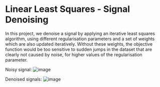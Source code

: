 # Linear Least Squares - Signal Denoising

In this project, we denoise a signal by applying an iterative least squares algorithm, using different regularisation parameters and a set of weights which are also updated iteratively. Without these weights, the objective function would be too sensitive to sudden jumps in the dataset that are clearly not caused by noise, for higher values of the regularisation parameter.

Noisy signal:
![image](https://github.com/danielzml/Linear-Least-Squares---Denoising/assets/107761315/0933cbf4-ed83-4228-b8d4-0c365fa4f8a3)

Denoised signals:
![image](https://github.com/danielzml/Signal-Denoising/assets/107761315/23fac22b-d4b3-438f-90b6-2027a57027cf)


